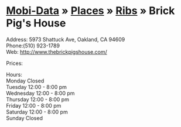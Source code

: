 [Mobi-Data]( ../../../index.html) &raquo; [Places]( ../../index.html )  &raquo; [Ribs]( ../index.html ) &raquo; Brick Pig's House
===

Address: 5973 Shattuck Ave, Oakland, CA 94609  
Phone:(510) 923-1789  
Web: <http://www.thebrickpigshouse.com/>  

Prices: $$$$  

Hours:   
Monday	Closed  
Tuesday	12:00 - 8:00 pm  
Wednesday	12:00 - 8:00 pm  
Thursday	12:00 - 8:00 pm  
Friday	12:00 - 8:00 pm  
Saturday	12:00 - 8:00 pm  
Sunday	Closed  

